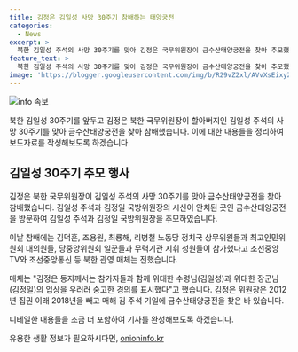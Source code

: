 ```yaml
---
title: 김정은 김일성 사망 30주기 참배하는 태양궁전
categories:
  - News
excerpt: >
  북한 김일성 주석의 사망 30주기를 맞아 김정은 국무위원장이 금수산태양궁전을 찾아 추모했다. 매체는 김정은 동지가 위대한 수령님(김일성)과 위대한 장군님(김정일)의 입상을 우러러 숭고한 경의를 표시했다고 전했다. 이날 참배에는 노동당 정치국 상무위원들과 무력기관 지휘 성원들이 참가했으며, 김정은 위원장은 2012년 이후 매년 사람들의 주목을 받으며 추모 행사를 이어왔다. 최근 우상화 강조로 인해 축소될 수 있다는 예상에도 불구하고, 올해는 예년대로 행사를 진행했다.
feature_text: >
  북한 김일성 주석의 사망 30주기를 맞아 김정은 국무위원장이 금수산태양궁전을 찾아 추모했다. 매체는 김정은 동지가 위대한 수령님(김일성)과 위대한 장군님(김정일)의 입상을 우러러 숭고한 경의를 표시했다고 전했다. 이날 참배에는 노동당 정치국 상무위원들과 무력기관 지휘 성원들이 참가했으며, 김정은 위원장은 2012년 이후 매년 사람들의 주목을 받으며 추모 행사를 이어왔다. 최근 우상화 강조로 인해 축소될 수 있다는 예상에도 불구하고, 올해는 예년대로 행사를 진행했다.
image: 'https://blogger.googleusercontent.com/img/b/R29vZ2xl/AVvXsEixyZcFfHzMRdzZMjFBmAUKJYCLCGyLL1o632UiGVXcaFdKo_bkvkuCioo0uUKlGfBVcT3P84aROyZIXSBEx3Aw5nCQ3pTgDom1WDC4m8eifvWiAmWEEVb4x6G_l8C0QH225ldMjyaFvpxGEBGNO37VmDTDMHGhJPq73UglMfDca1-0aw/s1600/blogspot.png'
---
```


<p><img src="https://blogger.googleusercontent.com/img/b/R29vZ2xl/AVvXsEixyZcFfHzMRdzZMjFBmAUKJYCLCGyLL1o632UiGVXcaFdKo_bkvkuCioo0uUKlGfBVcT3P84aROyZIXSBEx3Aw5nCQ3pTgDom1WDC4m8eifvWiAmWEEVb4x6G_l8C0QH225ldMjyaFvpxGEBGNO37VmDTDMHGhJPq73UglMfDca1-0aw/s1600/blogspot.png" alt="info 속보" /></p>

<p>북한 김일성 30주기를 앞두고 김정은 북한 국무위원장이 할아버지인 김일성 주석의 사망 30주기를 맞아 금수산태양궁전을 찾아 참배했습니다. 이에 대한 내용들을 정리하여 보도자료를 작성해보도록 하겠습니다.</p>

<h2 data-ke-size="size26">김일성 30주기 추모 행사</h2>

<p>김정은 북한 국무위원장이 김일성 주석의 사망 30주기를 맞아 금수산태양궁전을 찾아 참배했습니다. 김일성 주석과 김정일 국방위원장의 시신이 안치된 곳인 금수산태양궁전을 방문하여 김일성 주석과 김정일 국방위원장을 추모하였습니다.</p>

<p data-ke-size="size16">이날 참배에는 김덕훈, 조용원, 최룡해, 리병철 노동당 정치국 상무위원들과 최고인민위원회 대의원들, 당중앙위원회 일꾼들과 무력기관 지휘 성원들이 참가했다고 조선중앙TV와 조선중앙통신 등 북한 관영 매체는 전했습니다.</p>

<p data-ke-size="size16">매체는 "김정은 동지께서는 참가자들과 함께 위대한 수령님(김일성)과 위대한 장군님(김정일)의 입상을 우러러 숭고한 경의를 표시했다"고 했습니다. 김정은 위원장은 2012년 집권 이래 2018년을 빼고 매해 김 주석 기일에 금수산태양궁전을 찾은 바 있습니다.</p>

<p>디테일한 내용들을 조금 더 포함하여 기사를 완성해보도록 하겠습니다.</p>
유용한 생활 정보가 필요하시다면, <a href="https://onioninfo.kr" rel="dofollow">onioninfo.kr</a>


